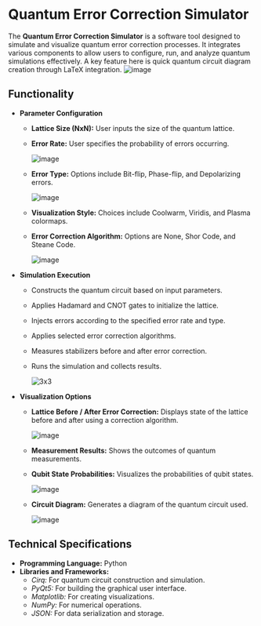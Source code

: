 # Quantum Error Correction Simulator

The **Quantum Error Correction Simulator** is a software tool designed to simulate and visualize quantum error correction processes. It integrates various components to allow users to configure, run, and analyze quantum simulations effectively. A key feature here is quick quantum circuit diagram creation through LaTeX integration.
![image](https://github.com/user-attachments/assets/1b92b7d6-7bcf-4c60-a319-4ff769680a63)


## **Functionality**

- **Parameter Configuration**
  - **Lattice Size (NxN):** User inputs the size of the quantum lattice.
  - **Error Rate:** User specifies the probability of errors occurring.
    
    ![image](https://github.com/user-attachments/assets/dc56d827-3d09-4ca6-a7fd-2e053ba11080)

  - **Error Type:** Options include Bit-flip, Phase-flip, and Depolarizing errors.
    
    ![image](https://github.com/user-attachments/assets/b16acf09-7e06-4ff8-aad5-019812258af2)

  - **Visualization Style:** Choices include Coolwarm, Viridis, and Plasma colormaps.
  - **Error Correction Algorithm:** Options are None, Shor Code, and Steane Code.
    
    ![image](https://github.com/user-attachments/assets/13d43dfc-b3b9-4f28-8d60-242d6d6ad465)


- **Simulation Execution**
  - Constructs the quantum circuit based on input parameters.
  - Applies Hadamard and CNOT gates to initialize the lattice.
  - Injects errors according to the specified error rate and type.
  - Applies selected error correction algorithms.
  - Measures stabilizers before and after error correction.
  - Runs the simulation and collects results.

    ![3x3](https://github.com/user-attachments/assets/4d290597-dcdb-49f6-8bee-d74ef2995b6d)


- **Visualization Options**
  - **Lattice Before / After Error Correction:** Displays state of the lattice before and after using a correction algorithm.
    
    ![image](https://github.com/user-attachments/assets/a94506f0-8e47-43d6-9f11-a7faf3dbef17)

  - **Measurement Results:** Shows the outcomes of quantum measurements.
  - **Qubit State Probabilities:** Visualizes the probabilities of qubit states.

    ![image](https://github.com/user-attachments/assets/c77c76eb-0241-42af-a8c5-b9912ea9b0d9)

  - **Circuit Diagram:** Generates a diagram of the quantum circuit used.
 
    ![image](https://github.com/user-attachments/assets/aa437842-071c-483a-a96a-04614baf498e)


## **Technical Specifications**

- **Programming Language:** Python
- **Libraries and Frameworks:**
  - *Cirq:* For quantum circuit construction and simulation.
  - *PyQt5:* For building the graphical user interface.
  - *Matplotlib:* For creating visualizations.
  - *NumPy:* For numerical operations.
  - *JSON:* For data serialization and storage.

